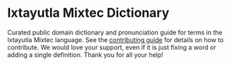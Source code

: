 
# Ixtayutla Mixtec Dictionary

Curated public domain dictionary and pronunciation guide for terms in the Ixtayutla Mixtec language. See the [contributing guide](https://github.com/drumworkteam/term/blob/make/.github/contributing.md) for details on how to contribute. We would love your support, even if it is just fixing a word or adding a single definition. Thank you for all your help!